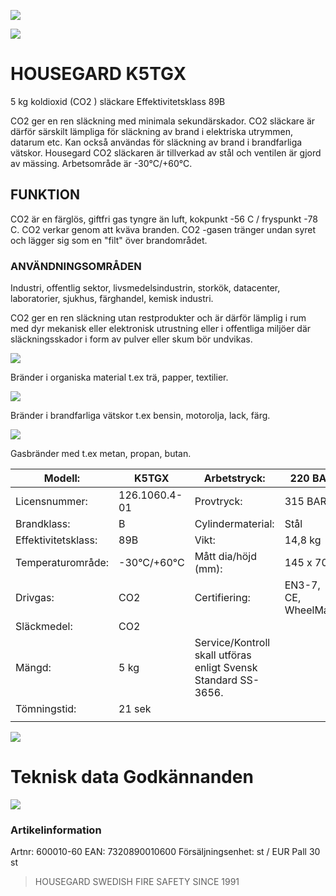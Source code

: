 ![](_page_0_Picture_0.jpeg)

![](_page_0_Picture_1.jpeg)

# HOUSEGARD K5TGX

5 kg koldioxid (CO2 ) släckare Effektivitetsklass 89B

CO2 ger en ren släckning med minimala sekundärskador. CO2 släckare är därför särskilt lämpliga för släckning av brand i elektriska utrymmen, datarum etc. Kan också användas för släckning av brand i brandfarliga vätskor. Housegard CO2 släckaren är tillverkad av stål och ventilen är gjord av mässing. Arbetsområde är -30°C/+60°C.

## FUNKTION

CO2 är en färglös, giftfri gas tyngre än luft, kokpunkt -56 C / fryspunkt -78 C. CO2 verkar genom att kväva branden. CO2 -gasen tränger undan syret och lägger sig som en "filt" över brandområdet.

### ANVÄNDNINGSOMRÅDEN

Industri, offentlig sektor, livsmedelsindustrin, storkök, datacenter, laboratorier, sjukhus, färghandel, kemisk industri.

CO2 ger en ren släckning utan restprodukter och är därför lämplig i rum med dyr mekanisk eller elektronisk utrustning eller i offentliga miljöer där släckningsskador i form av pulver eller skum bör undvikas.

![](_page_0_Picture_10.jpeg)

Bränder i organiska material t.ex trä, papper, textilier.

![](_page_0_Picture_12.jpeg)

Bränder i brandfarliga vätskor t.ex bensin, motorolja, lack, färg.

![](_page_0_Picture_14.jpeg)

Gasbränder med t.ex metan, propan, butan.

| Modell:             | K5TGX         | Arbetstryck:                                                      | 220 BAR              |
|---------------------|---------------|-------------------------------------------------------------------|----------------------|
| Licensnummer:       | 126.1060.4-01 | Provtryck:                                                        | 315 BAR              |
| Brandklass:         | B             | Cylindermaterial:                                                 | Stål                 |
| Effektivitetsklass: | 89B           | Vikt:                                                             | 14,8 kg              |
| Temperaturområde:   | -30°C/+60°C   | Mått dia/höjd (mm):                                               | 145 x 700            |
| Drivgas:            | CO2           | Certifiering:                                                     | EN3-7, CE, WheelMark |
| Släckmedel:         | CO2           |                                                                   |                      |
| Mängd:              | 5 kg          | Service/Kontroll skall utföras enligt Svensk<br>Standard SS-3656. |                      |
| Tömningstid:        | 21 sek        |                                                                   |                      |
|                     |               |                                                                   |                      |

![](_page_0_Picture_18.jpeg)

# Teknisk data Godkännanden

![](_page_0_Picture_20.jpeg)

### Artikelinformation

Artnr: 600010-60 EAN: 7320890010600 Försäljningsenhet: st / EUR Pall 30 st

> HOUSEGARD SWEDISH FIRE SAFETY SINCE 1991